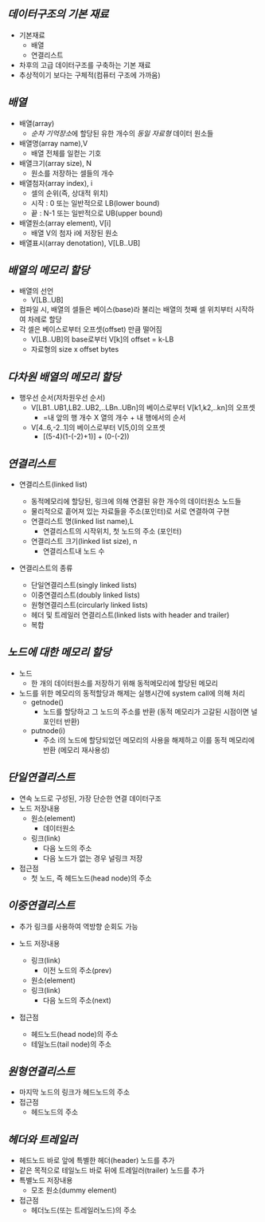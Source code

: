 ## <em> 데이터구조의 기본 재료 </em>

- 기본재료
  - 배열
  - 연결리스트
- 차후의 고급 데이터구조를 구축하는 기본 재료
- 추상적이기 보다는 구체적(컴퓨터 구조에 가까움)

## <em> 배열 </em>

- 배열(array)
  - <em>순차 기억장소</em>에 할당된 유한 개수의 <em>동일 자료형</em> 데이터 원소들
- 배열명(array name),V
  - 배열 전체를 일컫는 기호
- 배열크기(array size), N
  - 원소를 저장하는 셀들의 개수
- 배열첨자(array index), i
  - 셀의 순위(즉, 상대적 위치)
  - 시작 : 0 또는 일반적으로 LB(lower bound)
  - 끝 : N-1 또는 일반적으로 UB(upper bound)
- 배열원소(array element), V[i]
  - 배열 V의 첨자 i에 저장된 원소
- 배열표시(array denotation), V[LB..UB]

## <em> 배열의 메모리 할당 </em>

- 배열의 선언
  - V[LB..UB]
- 컴파일 시, 배열의 셀들은 베이스(base)라 불리는 배열의 첫째 셀 위치부터 시작하여 차례로 할당
- 각 셀은 베이스로부터 오프셋(offset) 만큼 떨어짐
  - V[LB..UB]의 base로부터 V[k]의 offset = k-LB
  - 자료형의 size x offset bytes

## <em> 다차원 배열의 메모리 할당 </em>

- 행우선 순서(저차원우선 순서)
  - V[LB1..UB1,LB2..UB2,..LBn..UBn]의 베이스로부터 V[k1,k2,..kn]의 오프셋
    - =내 앞의 행 개수 X 열의 개수 + 내 행에서의 순서
  - V[4..6,-2..1]의 베이스로부터 V[5,0]의 오프셋
    - [(5-4)(1-(-2)+1)] + (0-(-2))

## <em> 연결리스트 </em>

- 연결리스트(linked list)

  - 동적메모리에 할당된, 링크에 의해 연결된 유한 개수의 데이터원소 노드들
  - 물리적으로 흩어져 있는 자료들을 주소(포인터)로 서로 연결하여 구현
  - 연결리스트 명(linked list name),L
    - 연결리스트의 시작위치, 첫 노드의 주소 (포인터)
  - 연결리스트 크기(linked list size), n
    - 연결리스트내 노드 수

- 연결리스트의 종류
  - 단일연결리스트(singly linked lists)
  - 이중연결리스트(doubly linked lists)
  - 원형연결리스트(circularly linked lists)
  - 헤더 및 트레일러 연결리스트(linked lists with header and trailer)
  - 복합

## <em> 노드에 대한 메모리 할당 </em>

- 노드
  - 한 개의 데이터원소를 저장하기 위해 동적메모리에 할당된 메모리
- 노드를 위한 메모리의 동적할당과 해제는 실행시간에 system call에 의해 처리
  - getnode()
    - 노드를 할당하고 그 노드의 주소를 반환 (동적 메모리가 고갈된 시점이면 널포인터 반환)
  - putnode(i)
    - 주소 i의 노드에 할당되었던 메모리의 사용을 해제하고 이를 동적 메모리에 반환 (메모리 재사용성)

## <em> 단일연결리스트 </em>

- 연속 노드로 구성된, 가장 단순한 연결 데이터구조
- 노드 저장내용
  - 원소(element)
    - 데이터원소
  - 링크(link)
    - 다음 노드의 주소
    - 다음 노드가 없는 경우 널링크 저장
- 접근점
  - 첫 노드, 즉 헤드노드(head node)의 주소

## <em> 이중연결리스트 </em>

- 추가 링크를 사용하여 역방향 순회도 가능
- 노드 저장내용

  - 링크(link)
    - 이전 노드의 주소(prev)
  - 원소(element)
  - 링크(link)
    - 다음 노드의 주소(next)

- 접근점
  - 헤드노드(head node)의 주소
  - 테일노드(tail node)의 주소

## <em> 원형연결리스트 </em>

- 마지막 노드의 링크가 헤드노드의 주소
- 접근점
  - 헤드노드의 주소

## <em>헤더와 트레일러</em>

- 헤드노드 바로 앞에 특별한 헤더(header) 노드를 추가
- 같은 목적으로 테일노드 바로 뒤에 트레일러(trailer) 노드를 추가
- 특별노드 저장내용
  - 모조 원소(dummy element)
- 접근점
  - 헤더노드(또는 트레일러노드)의 주소
